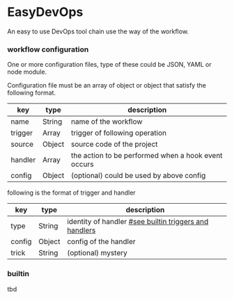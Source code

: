 EasyDevOps
======
An easy to use DevOps tool chain use the way of the workflow.


### workflow configuration

One or more configuration files, type of these could be JSON, YAML or node module.

Configuration file must be an array of object or object that satisfy the following format.

|key|type|description|
|---|----|-----------|
|name|String|name of the workflow|
|trigger|Array|trigger of following operation|
|source|Object|source code of the project|
|handler|Array|the action to be performed when a hook event occurs|
|config|Object|(optional) could be used by above config|

following is the format of trigger and handler

|key|type|description|
|---|----|-----------|
|type|String|identity of handler [#see builtin triggers and handlers](#builtin)|
|config|Object|config of the handler|
|trick|String|(optional) mystery|

### builtin

tbd

